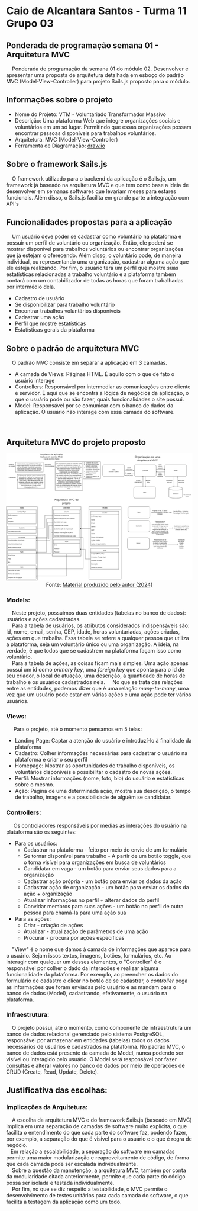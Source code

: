 # Caio de Alcantara Santos - Turma 11 Grupo 03


## Ponderada de programação semana 01 - Arquitetura MVC
&nbsp;&nbsp;&nbsp;&nbsp;Ponderada de programação da semana 01 do módulo 02. Desenvolver e apresentar uma proposta de arquitetura detalhada em esboço do padrão MVC (Model-View-Controller) para projeto Sails.js proposto para o módulo.

## Informações sobre o projeto

* Nome do Projeto: VTM - Voluntariado Transformador Massivo <br>
* Descrição: Uma plataforma Web que integre organizações sociais e voluntários em um só lugar. Permitindo que essas organizações possam encontrar pessoas disponíveis para trabalhos voluntários. <br>
* Arquitetura: MVC (Model-View-Controller)
* Ferramenta de Diagramação: <a href="https://app.diagrams.net/"> draw.io </a>

## Sobre o framework Sails.js
&nbsp;&nbsp;&nbsp;&nbsp;O framework utilizado para o backend da aplicação é o Sails,js, um framework já baseado na arquitetura MVC e que tem como base a ideia de desenvolver em semanas softwares que levariam meses para estares funcionais. Além disso, o Sails.js facilita em grande parte a integração com API's

## Funcionalidades propostas para a aplicação
&nbsp;&nbsp;&nbsp;&nbsp;Um usuário deve poder se cadastrar como voluntário na plataforma e possuir um perfil de voluntário ou organização. Então, ele poderá se mostrar disponível para trabalhos voluntários ou encontrar organizações que já estejam o oferecendo. Além disso, o voluntário pode, de maneira individual, ou representando uma organização, cadastrar alguma ação que ele esteja realizando. Por fim, o usuário terá um perfil que mostre suas estatísticas relacionadas a trabalho voluntário e a plataforma também contará com um contabilizador de todas as horas que foram trabalhadas por intermédio dela.
* Cadastro de usuário
* Se disponibilizar para trabalho voluntário
* Encontrar trabalhos voluntários disponíveis
* Cadastrar uma ação
* Perfil que mostre estatísticas
* Estatísticas gerais da plataforma

## Sobre o padrão de arquitetura MVC
&nbsp;&nbsp;&nbsp;&nbsp;O padrão MVC consiste em separar a aplicação em 3 camadas.
* A camada de Views: Páginas HTML. É aquilo com o que de fato o usuário interage
* Controllers: Responsável por intermediar as comunicações entre cliente e servidor. É aqui que se encontra a lógica de negócios da aplicação, o que o usuário pode ou não fazer, quais funcionalidades o site possui.
* Model: Responsável por se comunicar com o banco de dados da aplicação. O usuário não interage com essa camada do software.

<br>

## Arquitetura MVC do projeto proposto
<img src="MVC - Caio de Alcantara Santos.png">
<div align='center'> Fonte: <a href="https://drive.google.com/file/d/1kwGsNteJ-KwynH3I2WWWJB9TxPbww7Tk/view?usp=sharing"> Material produzido pelo autor (2024) </a> </div>

### Models:
&nbsp;&nbsp;&nbsp;&nbsp;Neste projeto, possuímos duas entidades (tabelas no banco de dados): usuários e ações cadastradas. <br>
&nbsp;&nbsp;&nbsp;&nbsp;Para a tabela de usuários, os atributos considerados indispensáveis são: Id, nome, email, senha, CEP, idade, horas voluntariadas, ações criadas, ações em que trabalha. Essa tabela se refere a qualquer pessoa que utiliza a plataforma, seja um voluntário único ou uma organização. A ideia, na verdade, é que todos que se cadastrem na plataforma façam isso como voluntário. <br>
&nbsp;&nbsp;&nbsp;&nbsp;Para a tabela de ações, as coisas ficam mais simples. Uma ação apenas possui um id como *primary key*, uma *foreign key* que aponta para o id de seu criador, o local de atuação, uma descrição, a quantidade de horas de trabalho e os usuários cadastrados nela.
&nbsp;&nbsp;&nbsp;&nbsp;No que se trata das relações entre as entidades, podemos dizer que é uma relação *many-to-many*, uma vez que um usuário pode estar em várias ações e uma ação pode ter vários usuários. 

### Views:
&nbsp;&nbsp;&nbsp;&nbsp; Para o projeto, até o momento pensamos em 5 telas:
* Landing Page: Captar a atenção do usuário e introduzí-lo à finalidade da plataforma
* Cadastro: Colher informações necessárias para cadastrar o usuário na plataforma e criar o seu perfil
* Homepage: Mostrar as oportunidades de trabalho disponíveis, os voluntários disponíveis e possibilitar o cadastro de novas ações.
* Perfil: Mostrar informações (nome, foto, bio) do usuário e estatísticas sobre o mesmo.
* Ação: Página de uma determinada ação, mostra sua descrição, o tempo de trabalho, imagens e a possibilidade de alguém se candidatar.

### Controllers:
&nbsp;&nbsp;&nbsp;&nbsp; Os controladores responsáveis por medias as interações do usuário na plataforma são os seguintes: <br>
* Para os usuários:
    * Cadastrar na plataforma - feito por meio do envio de um formulário
    * Se tornar disponível para trabalho - A partir de um botão toggle, que o torna visível para organizações em busca de voluntários
    * Candidatar em vaga - um botão para enviar seus dados para a organização
    * Cadastrar ação própria - um botão para enviar os dados da ação 
    * Cadastrar ação de organização - um botão para enviar os dados da ação + organização
    * Atualizar informações no perfil + alterar dados do perfil
    * Convidar membros para suas ações - um botão no perfil de outra pessoa para chamá-la para uma ação sua
* Para as ações:
    * Criar - criação de ações
    * Atualizar - atualização de parâmetros de uma ação
    * Procurar - procura por ações específicas

&nbsp;&nbsp;&nbsp;&nbsp;"View" é o nome que damos à camada de informações que aparece para o usuário. Sejam issos textos, imagens, botões, formulários, etc. Ao interagir com qualquer um desses elementos, o "Controller" é o responsável por colher o dado da interações e realizar alguma funcionalidade da plataforma. Por exemplo, ao preencher os dados do formulário de cadastro e clicar no botão de se cadastrar, o *controller* pega as informações que foram enviadas pelo usuário e as mandam para o banco de dados (Model), cadastrando, efetivamente, o usuário na plataforma. 

### Infraestrutura:
&nbsp;&nbsp;&nbsp;&nbsp;O projeto possui, até o momento, como componente de infraestrutura um banco de dados relacional gerenciado pelo sistema PostgreSQL, responsável por armazenar em entidades (tabelas) todos os dados necessários de usuários e cadastrados na plataforma. No padrão MVC, o banco de dados está presente da camada de Model, nunca podendo ser visível ou interagido pelo usuário. O Model será responsável por fazer consultas e alterar valores no banco de dados por meio de operações de CRUD (Create, Read, Update, Delete).

## Justificativa das escolhas:
### Implicações da Arquitetura:
&nbsp;&nbsp;&nbsp;&nbsp;A escolha da arquitetura MVC e do framework Sails.js (baseado em MVC) implica em uma separação de camadas de software muito explícita, o que facilita o entendimento do que cada parte do software faz, podendo fazer, por exemplo, a separação do que é visível para o usuário e o que é regra de negócio.<br>
&nbsp;&nbsp;&nbsp;Em relação a escalabilidade, a separação do software em camadas permite uma maior modularização e reaproveitamento de código, de forma que cada camada pode ser escalada individualmente.<br>
&nbsp;&nbsp;&nbsp;&nbsp;Sobre a questão da manutenção, a arquitetura MVC, também por conta da modularidade citada anteriormente, permite que cada parte do código possa ser isolada e testada individualmente.<br>
&nbsp;&nbsp;&nbsp;&nbsp;Por fim, no que se diz respeito a testabilidade, o MVC permite o desenvolvimento de testes unitários para cada camada do software, o que facilita a testagem da aplicação como um todo.

